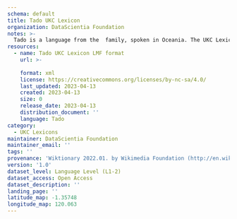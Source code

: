 ```yaml
---
schema: default
title: Tado UKC Lexicon
organization: DataScientia Foundation
notes: >-
  Tado is a language from the  family, spoken in Oceania. The UKC Lexicon of Tado is represented as a lexico-semantic network. It consists of words, word senses, synsets, as well as sense-level and synset-level relationships.
resources:
  - name: Tado UKC Lexicon LMF format
    url: >-
      
    format: xml
    license: https://creativecommons.org/licenses/by-nc-sa/4.0/
    last_updated: 2023-04-13
    created: 2023-04-13
    size: 0
    release_date: 2023-04-13
    distribution_document: ''
    language: Tado
category:
  - UKC Lexicons
maintainer: DataScientia Foundation
maintainer_email: ''
tags: ''
provenance: 'Wiktionary 2022.01. by Wikimedia Foundation (http://en.wiktionary.org); Princeton WordNet 2.1 by Princeton University (https://wordnet.princeton.edu)'
version: '1.0'
dataset_level: Language Level (L1-2)
dataset_access: Open Access
dataset_description: ''
landing_page: ''
latitude_map: -1.35748
longitude_map: 120.063
---
```

